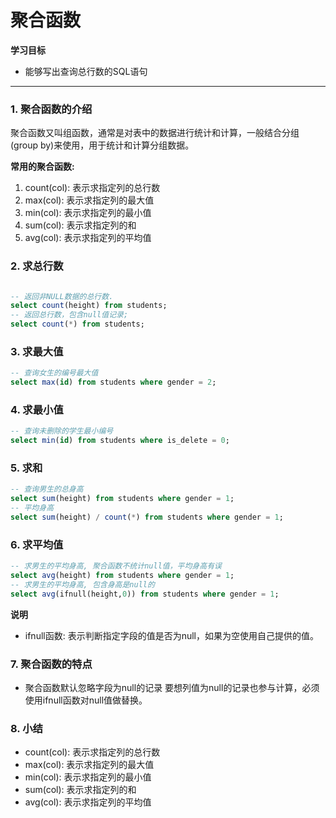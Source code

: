 # 聚合函数

**学习目标**

* 能够写出查询总行数的SQL语句

---

### 1. 聚合函数的介绍

聚合函数又叫组函数，通常是对表中的数据进行统计和计算，一般结合分组(group by)来使用，用于统计和计算分组数据。

**常用的聚合函数:**

1. count(col): 表示求指定列的总行数
2. max(col): 表示求指定列的最大值
3. min(col): 表示求指定列的最小值
4. sum(col): 表示求指定列的和
5. avg(col): 表示求指定列的平均值


### 2. 求总行数

```sql

-- 返回非NULL数据的总行数.
select count(height) from students; 
-- 返回总行数，包含null值记录;
select count(*) from students;   
```

### 3. 求最大值

```sql
-- 查询女生的编号最大值
select max(id) from students where gender = 2;
```

### 4. 求最小值

```sql
-- 查询未删除的学生最小编号
select min(id) from students where is_delete = 0;
```

### 5. 求和

```sql
-- 查询男生的总身高
select sum(height) from students where gender = 1;
-- 平均身高
select sum(height) / count(*) from students where gender = 1;
```

### 6. 求平均值

```sql
-- 求男生的平均身高, 聚合函数不统计null值，平均身高有误
select avg(height) from students where gender = 1;
-- 求男生的平均身高, 包含身高是null的
select avg(ifnull(height,0)) from students where gender = 1;

```

**说明**

* ifnull函数: 表示判断指定字段的值是否为null，如果为空使用自己提供的值。


### 7. 聚合函数的特点

* 聚合函数默认忽略字段为null的记录 要想列值为null的记录也参与计算，必须使用ifnull函数对null值做替换。

### 8. 小结

* count(col): 表示求指定列的总行数
* max(col): 表示求指定列的最大值
* min(col): 表示求指定列的最小值
* sum(col): 表示求指定列的和
* avg(col): 表示求指定列的平均值




